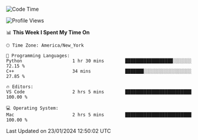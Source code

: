 <!--START_SECTION:waka-->
![Code Time](http://img.shields.io/badge/Code%20Time-650%20hrs%2044%20mins-blue)

![Profile Views](http://img.shields.io/badge/Profile%20Views-0-blue)

📊 **This Week I Spent My Time On** 

```text
🕑︎ Time Zone: America/New_York

💬 Programming Languages: 
Python                   1 hr 30 mins        ██████████████████░░░░░░░   72.15 % 
C++                      34 mins             ███████░░░░░░░░░░░░░░░░░░   27.85 % 

🔥 Editors: 
VS Code                  2 hrs 5 mins        █████████████████████████   100.00 % 

💻 Operating System: 
Mac                      2 hrs 5 mins        █████████████████████████   100.00 % 
```


 Last Updated on 23/01/2024 12:50:02 UTC
<!--END_SECTION:waka-->
